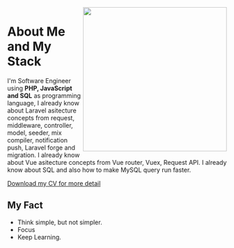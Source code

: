 <!--
<img width='100%' src="https://github-readme-stats.vercel.app/api?username=albasyir&show_icons=true&theme=merko&hide_title=true&hide=stars,prs" />
-->

<img align='right' width='330px' src="https://github-readme-stats.vercel.app/api/top-langs/?username=albasyir&hide=html,css,javascript&theme=merko" />  

# About Me and My Stack

I'm Software Engineer using <strong>PHP, JavaScript and SQL</strong> as programming language, I already know about Laravel asitecture concepts from request, middleware, controller, model, seeder, mix compiler, notification push, Laravel forge and migration. I already know about Vue asitecture concepts from Vue router, Vuex, Request API. I already know about SQL and also how to make MySQL query run faster.

<a class='btn d-none d-md-inline-block' href='https://s3-ap-southeast-1.amazonaws.com/glints-dashboard/resume/753fd75e738795836256918401ce8ae1.pdf' target='_blank'>Download my CV for more detail</a>

## My Fact
- Think simple, but not simpler.
- Focus
- Keep Learning.

